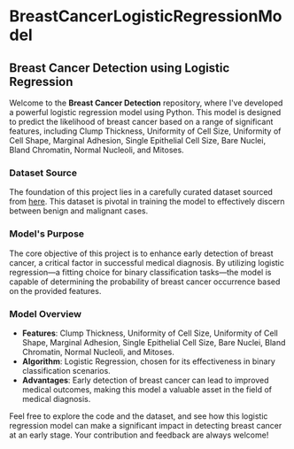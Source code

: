 # BreastCancerLogisticRegressionModel
## Breast Cancer Detection using Logistic Regression

Welcome to the **Breast Cancer Detection** repository, where I've developed a powerful logistic regression model using Python. This model is designed to predict the likelihood of breast cancer based on a range of significant features, including Clump Thickness, Uniformity of Cell Size, Uniformity of Cell Shape, Marginal Adhesion, Single Epithelial Cell Size, Bare Nuclei, Bland Chromatin, Normal Nucleoli, and Mitoses.

### Dataset Source
The foundation of this project lies in a carefully curated dataset sourced from [here](https://doi.org/10.24432/C5DW2B). This dataset is pivotal in training the model to effectively discern between benign and malignant cases.

### Model's Purpose
The core objective of this project is to enhance early detection of breast cancer, a critical factor in successful medical diagnosis. By utilizing logistic regression—a fitting choice for binary classification tasks—the model is capable of determining the probability of breast cancer occurrence based on the provided features.

### Model Overview
- **Features**: Clump Thickness, Uniformity of Cell Size, Uniformity of Cell Shape, Marginal Adhesion, Single Epithelial Cell Size, Bare Nuclei, Bland Chromatin, Normal Nucleoli, and Mitoses.
- **Algorithm**: Logistic Regression, chosen for its effectiveness in binary classification scenarios.
- **Advantages**: Early detection of breast cancer can lead to improved medical outcomes, making this model a valuable asset in the field of medical diagnosis.

Feel free to explore the code and the dataset, and see how this logistic regression model can make a significant impact in detecting breast cancer at an early stage. Your contribution and feedback are always welcome!
